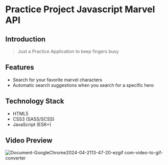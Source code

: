 # Practice Project Javascript Marvel API

## Introduction
> Just a Practice Application to keep fingers busy
## Features
>
- Search for your favorite marvel characters
- Automatic search suggestions when you search for a specific hero

## Technology Stack
- HTML5
- CSS3 (SASS/SCSS)
- JavaScript (ES6+)

## Video Preview
![Document-GoogleChrome2024-04-2113-47-20-ezgif com-video-to-gif-converter](https://github.com/IkaMastera/marvel-api-app-js/assets/112602982/ca3028d9-c048-4379-87b3-92b1cdf91af7)
